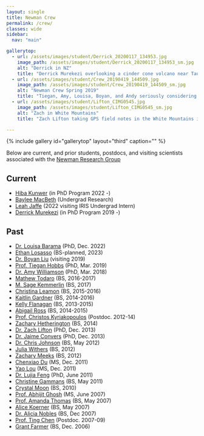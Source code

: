 ```yaml
---
layout: single
title: Newman Crew
permalink: /crew/
classes: wide
sidebar:
  nav: "main"

gallerytop:
  - url: /assets/images/student/Derrick_20200117_134953.jpg
    image_path: /assets/images/student/Derrick_20200117_134953_sm.jpg
    alt: "Derrick in NZ"
    title: "Derrick Murekezi overlooking a cinder cone volcano near Taupo New Zealand"
  - url: /assets/images/student/Crew_20190419_144509.jpg
    image_path: /assets/images/student/Crew_20190419_144509_sm.jpg
    alt: "Newman Crew Spring 2019"
    title: "Tiegan, Amy, Louisa, Boyan, and Andy seriously considering geophysical interpretive dance"
  - url: /assets/images/student/Lifton_CIMG0545.jpg
    image_path: /assets/images/student/Lifton_CIMG0545_sm.jpg
    alt: "Zach in White Mountains"
    title: "Zach Lifton taking GPS field notes in the White Mountains in Eastern California"

---
```


{% include gallery id="gallerytop" layout="third" caption="" %}

Below are current, and prior students, postdocs, and visiting scientists associated with the [Newman Research Group](../)

## Current
* [Hiba Kunwer](https://www.linkedin.com/in/hmkunwer/) (in PhD Program 2022 -)
* [Baylee MacBeth](https://www.linkedin.com/in/baylee-macbeth-194508202/) (Undergrad Research)
* [Leah Jaffe](https://www.linkedin.com/in/leah-jaffe-1371a0128/) (2022 visiting IRIS Undergrad Intern)
* [Derrick Murekezi](https://www.linkedin.com/in/derrickmurekezi/) (in PhD Program 2019 -)

## Past
* [Dr. Louisa Barama](https://www.linkedin.com/in/louisa-barama/) (PhD, Dec. 2022)
* [Ethan Losasso](https://www.linkedin.com/in/ethan-losasso-b94a2a22b/) (BS-planned, 2023) 
* [Dr. Boyan Liu](https://www.researchgate.net/profile/boyan-Liu) (visiting 2019)
* [Prof. Tiegan Hobbs](http://tieganhobbs.com/) (PhD, Mar. 2019)
* [Dr. Amy Williamson](https://www.linkedin.com/in/amy-williamson-66481a71/) (PhD, Mar. 2018)
* [Mathew Todaro](https://www.linkedin.com/in/matthew-todaro-064523ab/) (BS, 2016-2017)
* [M. Sage Kemmerlin](https://www.linkedin.com/in/sage-kemmerlin/) (BS, 2017)
* [Christina Leamon](https://www.linkedin.com/in/cleamon3/) (BS, 2015-2016)
* [Kaitlin Gardner](https://eas.gatech.edu/alumni/kaitlin-gardner) (BS, 2014-2016)
* [Kelly Flanagan](https://www.linkedin.com/in/kelly-flanagan-353248212/) (BS, 2013-2015)
* [Abigail Ross](https://www.linkedin.com/in/abigail-ross-006043150/) (BS, 2014-2015)
* [Prof. Christos Kyriakopoulos](https://sites.google.com/ucr.edu/chrisgeophysics/) (Postdoc. 2012-14)
* [Zachary Hetherington]() (BS, 2014)
* [Dr. Zach Lifton](https://www.linkedin.com/in/zachlifton) (PhD, Dec. 2013)
* [Dr. Jaime Convers](https://www.linkedin.com/in/jaimeconvers/?originalSubdomain=br) (PhD, Dec. 2013)
* [Dr. Chris Johnson](https://www.linkedin.com/in/christopher-johnson-35915b13) (BS, May 2012)
* [Julia Withers]() (BS, 2012)
* [Zachary Meeks](https://www.linkedin.com/in/zmeeks/) (BS, 2012)
* [Chenxiao Du](https://www.linkedin.com/pub/chenxiao-du/1a/268/2b5) (MS, Dec. 2011)
* [Yao Lou](https://www.linkedin.com/in/yanluo1) (MS, Dec. 2011)
* [Dr. Lujia Feng](https://sites.google.com/view/gnss4natural-hazards) (PhD, June 2011)
* [Christine Gammans](https://www.linkedin.com/in/christine-gammans-b8b62884) (BS, May 2011)
* [Crystal Moon]() (BS, 2010)
* [Prof. Abhijit Ghosh](http://faculty.ucr.edu/~aghosh/) (MS, June 2007)
* [Prof. Amanda Thomas](http://geology.uoregon.edu/profile/amthomas/) (BS, May 2007)
* [Alice Koerner](https://www.linkedin.com/pub/alice-koerner/26/4a6/68) (BS, May 2007)
* [Dr. Alicia Nobles](https://www.linkedin.com/in/alicia-nobles/) (BS, Dec 2007)
* [Prof. Ting Chen](http://en.sgg.whu.edu.cn/teacher/chenting.html) (Postdoc. 2007-09)
* [Grant Farmer](http://geophysics.eas.gatech.edu/people/gfarmer/) (BS, Dec. 2006)